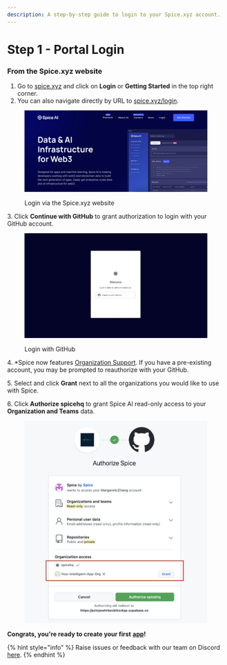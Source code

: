 ```yaml
---
description: A step-by-step guide to login to your Spice.xyz account.
---
```


# Step 1 - Portal Login

### From the Spice.xyz website

1. Go to [spice.xyz](https://www.spice.xyz) and click on **Login** or **Getting Started** in the top right corner.
2. You can also navigate directly by URL to [spice.xyz/login](https://spice.xyz/login).

<figure><img src="../../.gitbook/assets/CleanShot 2023-01-24 at 14.07.06@2x.png" alt=""><figcaption><p>Login via the Spice.xyz website</p></figcaption></figure>

3\.   Click **Continue with GitHub** to grant authorization to login with your GitHub account.

<figure><img src="../../.gitbook/assets/CleanShot 2023-01-24 at 14.00.46@2x.png" alt=""><figcaption><p>Login with GitHub</p></figcaption></figure>

4\.   \*Spice now features [Organization Support](../../portal/organizations.md). If you have a pre-existing account, you may be prompted to reauthorize with your GitHub.&#x20;

5\.   Select and click **Grant** next to all the organizations you would like to use with Spice.

6\.   Click **Authorize spicehq** to grant Spice AI read-only access to your **Organization and Teams** data.

<figure><img src="../../.gitbook/assets/image (6) (1) (1).png" alt=""><figcaption></figcaption></figure>

**Congrats, you're ready to create your first** [**app**](../../portal/apps/)**!**



{% hint style="info" %}
Raise issues or feedback with our team on Discord [here](https://discord.gg/PUCapX22En).&#x20;
{% endhint %}
